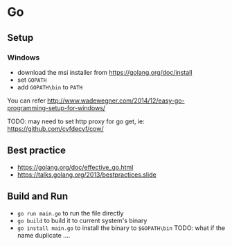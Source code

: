 # Go

## Setup

### Windows

- download the msi installer from https://golang.org/doc/install
- set `GOPATH` 
- add `GOPATH\bin` to `PATH`

You can refer http://www.wadewegner.com/2014/12/easy-go-programming-setup-for-windows/

TODO: may need to set http proxy for go get, ie: https://github.com/cyfdecyf/cow/

## Best practice

- https://golang.org/doc/effective_go.html
- https://talks.golang.org/2013/bestpractices.slide

## Build and Run

- `go run main.go` to run the file directly
- `go build` to build it to current system's binary
- `go install main.go` to install the binary to `$GOPATH\bin` TODO: what if the name duplicate ....
